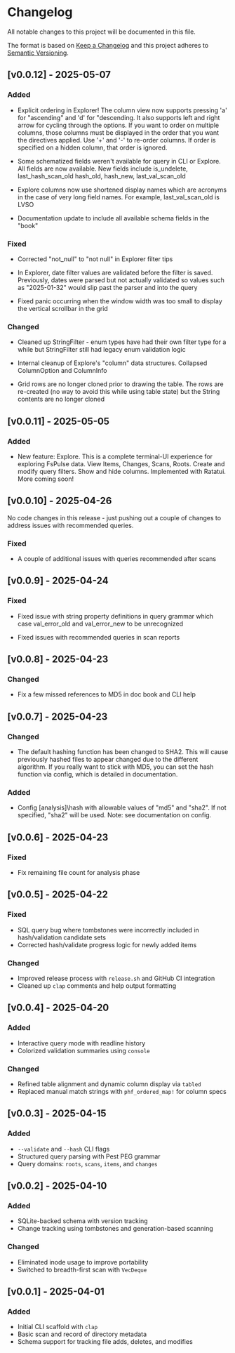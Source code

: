 # Changelog

All notable changes to this project will be documented in this file.

The format is based on [Keep a Changelog](https://keepachangelog.com/en/1.0.0/)
and this project adheres to [Semantic Versioning](https://semver.org/spec/v2.0.0.html).

## [v0.0.12] - 2025-05-07

### Added

- Explicit ordering in Explorer! The column view now supports pressing 'a' for
  "ascending" and 'd' for "descending. It also supports left and right arrow for
  cycling through the options. If you want to order on multiple columns, 
  those columns must be displayed in the order that you want the directives 
  applied. Use '+' and '-' to re-order columns. If order is specified on a 
  hidden column, that order is ignored. 

- Some schematized fields weren't available for query in CLI or Explore. All fields
  are now available. New fields include is_undelete, last_hash_scan_old
  hash_old, hash_new, last_val_scan_old

- Explore columns now use shortened display names which are acronyms in the case
  of very long field names. For example, last_val_scan_old is LVSO

- Documentation update to include all available schema fields in the "book"

### Fixed

- Corrected "not_null" to "not null" in Explorer filter tips

- In Explorer, date filter values are validated before the filter is saved.
  Previously, dates were parsed but not actually validated so values such as
  "2025-01-32" would slip past the parser and into the query

- Fixed panic occurring when the window width was too small to display the
  vertical scrollbar in the grid

### Changed

- Cleaned up StringFilter - enum types have had their own filter type for
  a while but StringFilter still had legacy enum validation logic

- Internal cleanup of Explore's "column" data structures. Collapsed
  ColumnOption and ColumnInfo

- Grid rows are no longer cloned prior to drawing the table. The rows
  are re-created (no way to avoid this while using table state) but the
  String contents are no longer cloned

## [v0.0.11] - 2025-05-05

### Added

- New feature: Explore. This is a complete terminal-UI experience for exploring
  FsPulse data. View Items, Changes, Scans, Roots. Create and modify query filters.
  Show and hide columns. Implemented with Ratatui. More coming soon!

## [v0.0.10] - 2025-04-26

No code changes in this release - just pushing out a couple of changes to address
issues with recommended queries.

### Fixed

- A couple of additional issues with queries recommended after scans


## [v0.0.9] - 2025-04-24

### Fixed

- Fixed issue with string property definitions in query grammar which case val_error_old and
  val_error_new to be unrecognized

- Fixed issues with recommended queries in scan reports

## [v0.0.8] - 2025-04-23

### Changed

- Fix a few missed references to MD5 in doc book and CLI help

## [v0.0.7] - 2025-04-23

### Changed

- The default hashing function has been changed to SHA2. This will cause previously hashed 
  files to appear changed due to the different algorithm. If you really
  want to stick with MD5, you can set the hash function via config, which is detailed
  in documentation.

### Added

- Config [analysis]\hash with allowable values of "md5" and "sha2". If not specified, "sha2" will be used.
  Note: see documentation on config.

## [v0.0.6] - 2025-04-23

### Fixed

- Fix remaining file count for analysis phase


## [v0.0.5] - 2025-04-22

### Fixed

- SQL query bug where tombstones were incorrectly included in hash/validation candidate sets
- Corrected hash/validate progress logic for newly added items

### Changed

- Improved release process with `release.sh` and GitHub CI integration
- Cleaned up `clap` comments and help output formatting


## [v0.0.4] - 2025-04-20
### Added
- Interactive query mode with readline history
- Colorized validation summaries using `console`

### Changed

- Refined table alignment and dynamic column display via `tabled`
- Replaced manual match strings with `phf_ordered_map!` for column specs


## [v0.0.3] - 2025-04-15

### Added

- `--validate` and `--hash` CLI flags
- Structured query parsing with Pest PEG grammar
- Query domains: `roots`, `scans`, `items`, and `changes`

## [v0.0.2] - 2025-04-10

### Added

- SQLite-backed schema with version tracking
- Change tracking using tombstones and generation-based scanning

### Changed

- Eliminated inode usage to improve portability
- Switched to breadth-first scan with `VecDeque`

## [v0.0.1] - 2025-04-01

### Added
- Initial CLI scaffold with `clap`
- Basic scan and record of directory metadata
- Schema support for tracking file adds, deletes, and modifies